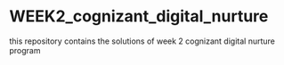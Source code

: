 # WEEK2_cognizant_digital_nurture
this repository contains the solutions of week 2 cognizant digital nurture program
